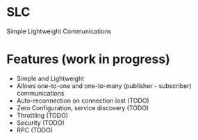 # SLC
Simple Lightweight Communications

# Features (work in progress)

* Simple and Lightweight
* Allows one-to-one and one-to-many (publisher - subscriber) communications
* Auto-reconnection on connection lost (TODO)
* Zero Configuration, service discovery (TODO)
* Throttling (TODO)
* Security (TODO)
* RPC (TODO)
